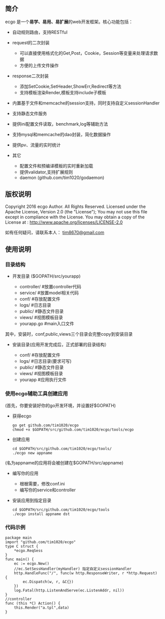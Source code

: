 ## 简介

ecgo 是一个**易学、易用、易扩展**的web开发框架。核心功能包括：

- 自动规则路由，支持RESTful

- request的二次封装
	+ 可以直接使用格式化的Get,Post，Cookie，Session等变量来处理请求数据
	+ 方便的上传文件操作

- response二次封装
	+ 添加SetCookie,SetHeader,ShowErr,Redirect等方法
	+ 支持模板渲染Render,模板支持include子模板

- 内置基于文件和memcache的session支持，同时支持自定义sessionHandler

- 支持静态文件服务

- 提供ini配置文件读取，benchmark,log等辅助方法

- 支持mysql和memcache的dao封装，简化数据操作

- 提供pv、流量的实时统计

- 其它
	+ 配置文件和预编译模板的实时重新加载
	+ 提供validator,支持扩展规则
	+ daemon (github.com/tim1020/godaemon)


## 版权说明

Copyright 2016 ecgo Author. All Rights Reserved.
Licensed under the Apache License, Version 2.0 (the "License");
You may not use this file except in compliance with the License.
You may obtain a copy of the License at :  http://www.apache.org/licenses/LICENSE-2.0

如有任何疑问，请联系本人： tim8670@gmail.com 


## 使用说明

### 目录结构

- 开发目录 ($GOPATH/src/yourapp)
	
	+ controller/   #放置controller代码
	+ service/      #放置model相关代码
	+ conf/		    #存放配置文件
	+ logs/			#日志目录
	+ public/		#静态文件目录
	+ views/		#视图模板目录
	+ yourapp.go	#main入口文件

其中，安装时，conf,public,views三个目录会完整copy到安装目录

- 安装目录(应用开发完成后，正式部署的目录结构）

	+ conf/		 #存放配置文件
	+ logs/		 #日志目录(要求可写)
	+ public/    #静态文件目录
	+ views/     #视图模板目录
	+ yourapp    #应用执行文件

### 使用ecgo辅助工具创建应用

(首先，你要安装好你的go开发环境，并设置好$GOPATH)

- 获得ecgo

	```
	go get github.com/tim1020/ecgo
	chmod +x $GOPATH/src/github.com/tim1020/ecgo/tools/ecgo
	```

- 创建应用

	```
	cd $GOPATH/src/github.com/tim1020/ecgo/tools/
	./ecgo new appname
	```

(名为appname的应用将会被创建在$GOPATH/src/appname)

- 编写你的应用
	+ 根椐需要，修改conf.ini
	+ 编写你的service和controller

- 安装应用到指定目录

	```
	cd $GOPATH/src/github.com/tim1020/ecgo/tools
	./ecgo install appname dst
	```


### 代码示例

```
package main
import "github.com/tim1020/ecgo"
type C struct {
	*ecgo.ReqSess
}
func main() {
	ec := ecgo.New()
	//ec.SetSessHandler(myHandler) 指定自定义sessionHandler
	http.HandleFunc("/", func(w http.ResponseWriter, r *http.Request) {
		ec.Dispatch(w, r, &C{})
	})
	log.Fatal(http.ListenAndServe(ec.ListenAddr, nil))
}
//controller
func (this *C) Action() {
	this.Render("a.tpl",data)
}
```


